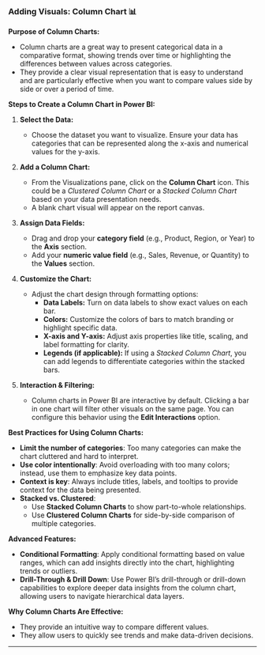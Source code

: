 ### **Adding Visuals: Column Chart** 📊

**Purpose of Column Charts:**
- Column charts are a great way to present categorical data in a comparative format, showing trends over time or highlighting the differences between values across categories.
- They provide a clear visual representation that is easy to understand and are particularly effective when you want to compare values side by side or over a period of time.

**Steps to Create a Column Chart in Power BI:**

1. **Select the Data:**
   - Choose the dataset you want to visualize. Ensure your data has categories that can be represented along the x-axis and numerical values for the y-axis.

2. **Add a Column Chart:**
   - From the Visualizations pane, click on the **Column Chart** icon. This could be a *Clustered Column Chart* or a *Stacked Column Chart* based on your data presentation needs.
   - A blank chart visual will appear on the report canvas.

3. **Assign Data Fields:**
   - Drag and drop your **category field** (e.g., Product, Region, or Year) to the **Axis** section.
   - Add your **numeric value field** (e.g., Sales, Revenue, or Quantity) to the **Values** section.

4. **Customize the Chart:**
   - Adjust the chart design through formatting options:
     - **Data Labels:** Turn on data labels to show exact values on each bar.
     - **Colors:** Customize the colors of bars to match branding or highlight specific data.
     - **X-axis and Y-axis:** Adjust axis properties like title, scaling, and label formatting for clarity.
     - **Legends (if applicable):** If using a *Stacked Column Chart*, you can add legends to differentiate categories within the stacked bars.

5. **Interaction & Filtering:**
   - Column charts in Power BI are interactive by default. Clicking a bar in one chart will filter other visuals on the same page. You can configure this behavior using the **Edit Interactions** option.

**Best Practices for Using Column Charts:**
- **Limit the number of categories**: Too many categories can make the chart cluttered and hard to interpret.
- **Use color intentionally**: Avoid overloading with too many colors; instead, use them to emphasize key data points.
- **Context is key**: Always include titles, labels, and tooltips to provide context for the data being presented.
- **Stacked vs. Clustered**: 
   - Use **Stacked Column Charts** to show part-to-whole relationships.
   - Use **Clustered Column Charts** for side-by-side comparison of multiple categories.

**Advanced Features:**
- **Conditional Formatting**: Apply conditional formatting based on value ranges, which can add insights directly into the chart, highlighting trends or outliers.
- **Drill-Through & Drill Down**: Use Power BI’s drill-through or drill-down capabilities to explore deeper data insights from the column chart, allowing users to navigate hierarchical data layers.

**Why Column Charts Are Effective:**
- They provide an intuitive way to compare different values.
- They allow users to quickly see trends and make data-driven decisions.

---

